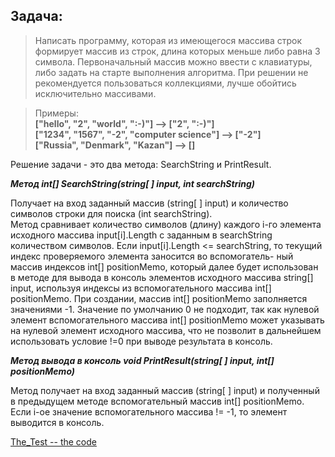## Задача:  

>Написать программу, которая из имеющегося массива строк формирует массив из строк,
длина которых меньше либо равна 3 символа.
Первоначальный массив можно ввести с клавиатуры, либо задать на старте выполнения алгоритма.
При решении не рекомендуется пользоваться коллекциями, лучше обойтись исключительно массивами.  

> Примеры:  
**["hello", "2", "world", ":-)"] --> ["2", ":-)"]  
["1234", "1567", "-2", "computer science"] --> ["-2"]  
["Russia", "Denmark", "Kazan"] --> []**

Решение задачи - это два метода: SearchString и PrintResult.

***Метод int[] SearchString(string[ ] input, int searchString)***

Получает на вход заданный массив (string[ ] input) и количество символов строки для поиска (int searchString).  
Метод сравнивает количество символов (длину) каждого i-го элемента исходного массива input[i].Length с
заданным в searchString количеством символов.
Если input[i].Length <= searchString, то текущий индекс проверяемого элемента заносится во вспомогатель-
ный массив индексов int[] positionMemo, который далее будет использован в методе для вывода в консоль
элементов исходного массива string[] input, используя индексы из вспомогательного массива int[] positionMemo. При создании, массив int[] positionMemo заполняется значениями -1. Значение по умолчанию 0 не подходит, так как нулевой элемент вспомогательного массива int[] positionMemo может указывать на нулевой элемент исходного массива, что не позволит в дальнейшем использовать условие !=0 при выводе результата в консоль.

***Метод вывода в консоль void PrintResult(string[ ] input, int[] positionMemo)***

Метод получает на вход заданный массив (string[ ] input) и полученный в предыдущем методе вспомогательный массив int[] positionMemo.
Если i-ое значение вспомогательного массива != -1, то элемент выводится в консоль.

[The_Test -- the code](Program.cs)
